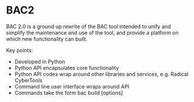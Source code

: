 # BAC2

BAC 2.0 is a ground up rewrite of the BAC tool intended to unify and simplify the maintenance and use of the tool, and provide a platform on which new functionality can built. 

Key points: 
* Developed in Python
* Python API encapsulates core functionality
* Python API codes wrap around other libraries and services, e.g. Radical CyberTools
* Command line user interface wraps around API
* Commands take the form bac build [options]
